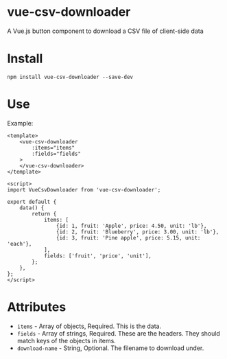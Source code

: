 # vue-csv-downloader
A Vue.js button component to download a CSV file of client-side data

# Install

`npm install vue-csv-downloader --save-dev`

# Use

Example:

```
<template>
    <vue-csv-downloader
        :items="items"
        :fields="fields"
    >
    </vue-csv-downloader>
</template>

<script>
import VueCsvDownloader from 'vue-csv-downloader';

export default {
    data() {
        return {
            items: [
                {id: 1, fruit: 'Apple', price: 4.50, unit: 'lb'},
                {id: 2, fruit: 'Blueberry', price: 3.00, unit: 'lb'},
                {id: 3, fruit: 'Pine apple', price: 5.15, unit: 'each'},
            ],
            fields: ['fruit', 'price', 'unit'],
        };
    },
};
</script>
```

# Attributes

* `items` - Array of objects, Required. This is the data.
* `fields` - Array of strings, Required. These are the headers. They should match keys of the objects in items.
* `download-name` - String, Optional. The filename to download under.

